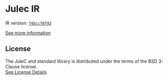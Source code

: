 # Julec IR

IR version: [`74bccf0f93`](https://github.com/julelang/jule/tree/74bccf0f939c537131da7f7da3d90cca55fb5d9d)

[See more information](https://manual.jule.dev/getting-started/install-from-source/compile-from-ir.html)

## License

The JuleC and standard library is distributed under the terms of the BSD 3-Clause license. \
[See License Details](./LICENSE)
